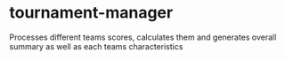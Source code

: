 # tournament-manager
Processes different teams scores, calculates them and generates overall summary as well as each teams characteristics
